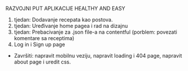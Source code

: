 RAZVOJNI PUT APLIKACIJE HEALTHY AND EASY
1. tjedan: Dodavanje recepata kao postova.
2. tjedan: Uređivanje home pagea i rad na dizajnu
3. tjedan: Prebacivanje za .json file-a na contentful (porblem: povezati komentare sa receptima)
4. Log in i Sign up page
- Završiti: napravit mobilnu veziju, napravit loading i 404 page, napravit about page i uredit css.
